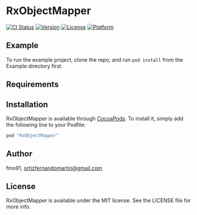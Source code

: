 # RxObjectMapper

[![CI Status](http://img.shields.io/travis/fmo91/RxObjectMapper.svg?style=flat)](https://travis-ci.org/fmo91/RxObjectMapper)
[![Version](https://img.shields.io/cocoapods/v/RxObjectMapper.svg?style=flat)](http://cocoapods.org/pods/RxObjectMapper)
[![License](https://img.shields.io/cocoapods/l/RxObjectMapper.svg?style=flat)](http://cocoapods.org/pods/RxObjectMapper)
[![Platform](https://img.shields.io/cocoapods/p/RxObjectMapper.svg?style=flat)](http://cocoapods.org/pods/RxObjectMapper)

## Example

To run the example project, clone the repo, and run `pod install` from the Example directory first.

## Requirements

## Installation

RxObjectMapper is available through [CocoaPods](http://cocoapods.org). To install
it, simply add the following line to your Podfile:

```ruby
pod "RxObjectMapper"
```

## Author

fmo91, ortizfernandomartin@gmail.com

## License

RxObjectMapper is available under the MIT license. See the LICENSE file for more info.
